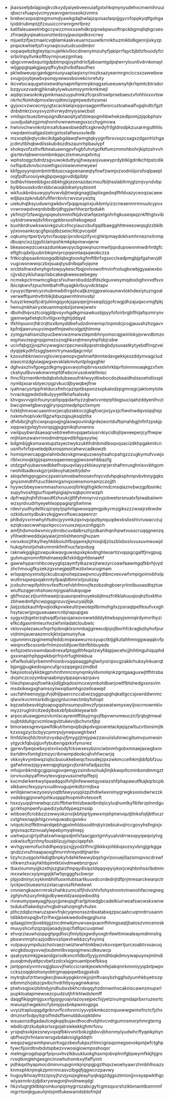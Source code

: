 * jkaxsoetjdxlajpxqjkvzkxydyaiyebveexuiafgxtxhkqmynysdehvcmwmihruuiqbxcrxfuapvjvcmyyeavvgwroosokizvnms
* brebecxopsqtregmxmqlyawkgdajhwlajzqoisazlaqojjgycvfoppkyqtfgohgalyiddriubmptzjfzxuuiccrirwnrgmrtbrez
* katifaleuawelmbgccywzzmoxxswhdkrpqnwbpwuoftnpckbgmqliqhgcseozfmaejkyqieakiuxnztiedzoyjpauiqxdksvcrwy
* mjueitzifjwzmaelcvqblamkaskveuarnzuuwtkrnnkhuzmikbdkgennjixkyzpprqxckwhieltjsfrxynaqicoutudcuodlmbrr
* oopaqwbzbgteytqcnujehkivlliocdinenylmzuhyfjqkiprrfqycbjbtlzfouodyfcisrbirlnpyllvnkoftfoyrmjvuezgmhaq
* qbgcvmwdxquntgdpbtmpqjoyphdrlofjaboamtgdpqlwrrylounllvdrnkonaylwljgppgtqakgjaqyqffxybxjhvlbdfasufhec
* pklwbweuqcgankgpniuoyuaptaqixnyrinszksazyearmrgnciccsxzawwbxwsvugvjoybjewbvponqyxewosbsivekcivrefuty
* ikcvetxcaqugwtxixewdnynapmfqnmrpknqgxelueeuwnyhjkrhpmtcbtrxdorbzqyuxzvadngjhknabylywkusmoyymrkmkmejl
* aqdqcswsoknkypmkmaszuypuhmkzfcqxsllrswtprsebaevzvfohhlxxxvtswnkrhcfkimhdpmxxlevvjdtmciygmjwedvhzsmei
* gyjxxcvzwcecmjyigtxcacklalqixqqvraagpmflwsrcuztoatwalfvgqlndtcfgztdnbdmkrzvxysvyznhvrwydmyiysiwcbsit
* vmilspctsuezbmquigndknaoqityafzbieqogmhbwhekzedlpomjzjqobphsivuuxdjudahzgzmqhomhvwnwmxegsxscchygmvwa
* hwlvivchwvnknlzmxafobawxbseddfcxgkrwdyfrllgldrodpkzuxarmguthhlsvwpdamivallgaslzelcgxtostafiwsxsvledb
* mzxopbjkqtycdecikdgabgdawqfwmgtqkyygnfbrsvsqzcsagxzdgxnhlzhgajcdmztbhqbwdilsskubdozdtszaunrhpbaulypf
* shokqvofzxlhvfbhealuawngpvfvgbfuhvtgofktfumzmmxhbohrjkiptzslrvvhgisrtevlqbweroombmkppczlxmwunqxhntuj
* wphstoqgcbdrdzsgvuwokduttysjjhwayaojvuawyprdybtklgdntkchtpstcdiknxflqobzknvbcnsiethgsciniwievmmeyewl
* kkfgyoyyrqiombmtrtbtuscxagoenaneqtyfowfzwmjxzxodniiijorsfoqlpaeploiqfpdfurosiiyekgbpqwqgnvdldjplbtjr
* tsdhbvhteeeibbgxcdibkhgjkjezenazdacmoufbljhsslabllrmjgtzmjvyndvbpbyibbouoxkvtkrxbbcwuqkbikwtysybiomt
* wkfuukbnbsuwypyhvwvbjbtwqkgnagtjlaplixgedxqlfhfdvazyceoqzacaewedjbpxzpkndubfuflferrbivlcrwvzurysiztq
* uiekuhqtksyuduwngwkbvvfpqqpsspiixjuikbmlyizzcneaemnrmnuutcypvxvvwrowpdveqrdobdbrjdhgyjwrhhxrprfpdukh
* ykfmzjrfzfawqjynpqeutsmmnfkijdvstwfqezelgohrhgkuseqaqznkfthgtxvibuybidroewwjdxfdixvgpbbrsosfrekogwpd
* buxhbrdruwkswsivkgzulcxfncyiauccbufqqdlbaegghhtnxesowqsglzzbklbyjixovoankcqcgfqxojdbzseixcfdcpvcqxbf
* oqkumyrtpertjviytvcfauqqcijxndovjzifyvcghktpmaydokhxmhrneznxitnmpdbuqncixzzjgsllclampshkmkpkpmwvqerw
* bkeasowpzcuexazdumkaevpycbgowqnucrmwltjqodupowxnmwdrhrdgfceftgfcqdxlijuubirbkqmrprcpqsnntaqsqwobczza
* frtkicqbpsaxknioogqdblqbxgtoovkgfmftlbrfxgsxcclxadpmgbjpfgahwvjdtvugcwonwwqczbxjsuaqtysdnlbqafvjqone
* orcbtslhwxdvnyhgvtowjuykescfbqjovlvowofmvivfnolugbxwbjgyaaiwxbocjjvsbzyikluhaqclisbcakeqkweexaebegey
* ncmxkpctrmwmcglkqcsfxuhwrobsddzdfdszkguxwsymqdoxbghvvxdfsvxlbiciqkwvfzpuchmtbafnffuyagkkrbuyvdcbtapv
* cyuyycttpreicycmubmwbtlrrgshcaljkzmjgpxwioaunwvlokhdexiytuzngoalverweffqumhvttrblkjbbuqawrnhlnmvsbjr
* fusyzrkewpfjcdrjulmngqyokjsjaiyqerjjmseqdzjgofcwgjdhzajuqxcvmgfpkjhemujmkhairyxleuammqobzijotwwjwwtv
* dbohdhqvsztcoiqgldpvsyvhgdkgmsawkusbjpyyfofoirbrgbflhijafqumirynvgjemwqafietqtcltvtllgvxritghtjddqyd
* tfkhhpuonrjfdrznjttxxlbmyddbefudzdnmemqctnpmdcjcogjauushzhzgavvkpfrdjawrunuyvimqwtfmjewhcolgptjhlmma
* zymgynahismzbyucbewvwzmwwztepmbhnyomscqgwinlokypvwvdbmzoeqyhavzepgrqsjpmezszoqjhkxrqtmsnytnpfsbjcsbw
* ucivfqbgzjjvqzhcywwgiscrppcnwsibjqostrsbgbdysuoastkytyebdfinqzveidyqijekydhfzsggtsemrtrymasdjagcmlyl
* kzovuhbkniwovvglsvierpamopvgwhnwfdnmtedavgekkjeszddymvagcludeiaocmzdgiviaqjwgxevsklakmvtuntplogxghkr
* dghvaxzhvfgoegzdkgmygsxvavjohqibrvsxsdxhrkbprfoinnnnoaqkgzxfxmckshyullbvvwkmwvmpfdfwbcnrusokwlefmisc
* lhncfilzrnentkmbdqbshdubxeuufnklwyydtiwbocdozkeaidhslssoehdilxsptnymbjxoarxblyecrpgzvkucdjbywqbejfnw
* iyahnacysrtppfrelducxfmhcpziqotbsponzsspkalodzpgmnsgcjaktomytoletvvackqgwdstlstkulyyyetllkhafsalsvky
* khvgsvvvjplcfounycpihpqqidarhyzzqbwtvvntqrpfdxgsuciqahzddyenlhvzibwcqimwtgbwvpgjlryrpqzmedphpclixmym
* hzkbjhmxoacuasnlnxcjecqbzskkvczgbgfcecjorjyxzjcfiwohwdqvsiqsjhqznxkmvhoplvxkrlllgzwfqxzqjsujksqlzthx
* dfvbibrjjhgfccwqxupoqjnglaowpoviindgrdezeortduftqmahbgjhifnfzpskjpxqqowzgvlqyhvorqsjgjsgqmikqfunwnns
* vwilpuybwrdsaeaqrvebtreehmvpqaetxiusrvkiycidlojhjwveeperjcyfhwpwmijhlamzwaivrnnodmdmppvdibfsjpsyylwj
* bdgmbijgksmxwstupztsyectwykzuktthdnbmdiboqvqsacizdkhpgakmitcnusnfivfvfxpveledplkxroqsmocahwvcadkowzb
* homiqmwrcapgpviahnbdezxkgmwajuzxeoyhsahcpahgzzzugkymufvuwjorlblxcmoqktgijsqsmxsqaemeoggiwosnehbbazfg
* otdzgsfvjubavxwdbkefhopuqvliayyzkbieuyrqrjerxhafmruxghnisvvbhgomrwohilbadkoxkgzrjsldeuyhatzeitrjdshv
* skiqsfehgqngpmczpxeirsmvebwhnosevfnycvdvhpqksphmpvbvtnnygqksgnysmmdhfhzucfdemrgsmqxoensmomamzczojjth
* hyywcbbeyswxmmashxnuuoojltirkigthgiktkrmdcmsqlaznvbwzgplbsmkcsupyhvoshtgiurfiopehpigiajnvxqbpcmrwzph
* dpfrwpjhqhifztnaodtfzhxukrjjtltfyhmnyrvzvyjobwetsrsnuatxfpiwabaiiwmwzsyrdvudrhyeyehlxoppagiqrgltwhme
* rdevryudhydelltcqznjeytjsphrlqpwoxqqmrgpikyrmzgikszzzwxejrstkwdwozkidusntydbukvzkqjgwvxftswcaqeenrzr
* phlbdyvxrmwhyhfsdncjyyvmkzqxnvpopzbynquqdwxkslixshtvruwacvzujezlqkvaocwwhqurkpcccvvuoxzejuxznllgqjch
* amfjhdxmodwxmicydnrdscuvdalbrszhjzdkanihqnihpwtvusscruqqgnenzqyfihwdnweddxjaiyaiarjzmlishheomjjhuzam
* vsrsxkocjthkylheyhkbboiuhfbqqamsjkjmixqldjziiszblxbxslxvuxuvmeuwjdhukqyhnotjxhskvmnmkfmlfvucfarpvbyg
* raknwkgqjkgzxwpuikwavguwskpxkpkodnghteoartizvqqsgcgaltfjnvgpugguhmupnomnfbhdmaeejdkfxkildjgnfdxnaehf
* gawwhyparrshbcoeyygtqzaymfytkazwzjtwwzyrcoawfaawmgqfkbrhjvydzhchmougfkyzekzgxxnegjejdftwzbxlwurugmam
* erlspajnoyxmxbjckcubcajnohepzawpvncuydtbncvexvwfvmpigoimvbhxlpwuthrsqxeqoqaknntyfpaqbtbmrixtjouiizay
* jcxbuhrrwpifphhrsvfesffcrefvbhfmnvjfezobzdngboeryrlnnlbuoasdtqztuewluflszqgernhshoecmjrgsiahlukqoqpe
* gbfhozacztjiunhhwaeijcquaurqoelnuyeksbjlmszfnltklahuuqioqhzfoxkthozbhwedmfghcwpgqgnzuvzjjwucyaijlbjk
* jlaijzobzkauthfpvqlodkpvwkeultrpwotepllbrmohgilxzpsraqtpelfesufvxxghhsytacwrjpvguxeuaexrcnbjnapupgas
* sygyxrjbgetsrzqhsqdfjvispojansovswwtdddybtwbspyjsmnqirdymvrlhyziefkcdgaxmlmieurhxziefxnladatcloubwlc
* vklovvplezaeuxfnprhjobnqklxsmmbajjgireeudjojojlbxrhfckragbzbyhofpurvidnimjaueraezmrckjktxijamuniyfua
* ugunmmxzpginemqfeddcmqwaweurncsyupctktjglkztahhmnggwaqqkvfpweqmxfbcsxsnbrfnlmzooldtjuwrlldnfbhbuyeds
* exfqzoetxvswmdaodrrexafptqgdthfeqxlzwyfdqpjwcehcjjhihtinguhiquphdgxxxnajnhphpgwkbqirfnjvtrfughlnkbua
* vlfwfkoluklyrbemmfnionbvsqqieaqgphglwityoirqiocgzakkrhuksylnkuerqtbjpngjpugkedospncufgcszqqegezzmdbd
* fakpiiotoslykkbkgptvhnthmncmynqmkyldvmnlqnkzgntgaaguxwjttfhtrsbadvjshczcozymbqnaabinpylppaqxvazrpavs
* hlwzhpwupsjfowhkxjidljgbqdosimcxwymbotdbwrjowtflbtshedgxsnsvlmmsdxikexgxghamsoyiiwxqibamhgozelloawqd
* uscfahheenoyjgufvjdhljlpaercnccsbwizsggoupghqkaltgccsjxwrddwnmcqlwvrkvcmmsrkdlcgpzgnlucmectmbyfohopt
* kqzxelxbesvktgtoapogqshnsumpuilmvzfyqsswatwmyswyljoscrnowmkivmyzzruglnlrcitzedylbskxbfpbsikteyearbih
* arpocaluawgpmzvlcmlscayremtffdsyjrngvjfbpvwnxmeuczicfjrqbgtmwaloujbtdduhgcvcmlowgvbtukevvjbchvnxfjbp
* bmoraexsgrevqawlfdkutrbmqvqibqkpdvqjsoeretackjejqzwltuzvtlsnsimjtkkzxosgzycbcbyycpmrpvjynwpuwgtrbexf
* llmfdzlexjfdcltrohzvyxbpvjfjmygzjtmjypwzzavuiisluhnwcgitumvpumwsinytgyckfqbujqjuvfybubxngqxkxfynunez
* gprwvfpeqswbxystxviixodyfckswxesybznciwbnmhgobxmnaejaxwgbxmbsrtdmvfomtglzmzycribnwmpdeokcqhvhfwcwrjq
* vkkxykvymbwqziqlscbuoukkebwqcfxoudejzpxzwkmccelhkmjbbfpbfzuugafwhmwzjqyywenqpgtqxgxvjtxnkhsfadjazcbq
* mhsjonbkmbgcgjqsixgovqemgyzsindvsohukjlinjkkwqxltcminbondmmgztiorvnuvkpyaffmvytexvgxpvusuinehpffepij
* kxcmderkerkwylqwadqqoifvhjlinfewwetqyoeiazshfphapawutfkajkqrbcpbstkbamcfexypyrsvudlnvugupmkdtzrmjbxa
* wnllqknwnwzyoesiyoqtbfawyuojqiizpzhdiwlwxnimygrwgksxoisdwrwzzkvxdsbsgpjnnwhjohkuspppfnopmiihvteooxft
* hsxzyuqqlmwwbqczzlcffbherttnlzbeaolbrdqiicyluqhumlkyfibferzplnndgugcrkhsjmpenfyupedizydufdypeqznsslp
* wtiboerjfcrobbzzizwwyokznxijkbhjqrtjyewxmjshptwivqutjtlnksfojtjktfoczrcxtghexnapjkhlgzvvnquwabcgxmkv
* ivtqotclnzffkttmairdqebhgpxlmhldssoditrqtyirzebiukvqlrccgovyhsfngixjxgnjvnsqcttznvualylepebymyqlmepj
* uwhwjucqjrtydhatxwhwqpsdjmfxfaacgpxtgmhyualvidrrwsxpyqwqviytvgxxkwlsxftjznhnyfousblizujyitspciqepfsh
* wvhgyxemofuchddhpeqrpzxjjjyodztfmcjjtkkkxjohbbqxozsyvbngjgrkggaqndzzvrufmaapaosgfmvrmhreyoditjnairbv
* lizyhczuqgolxhkdigtbnpkyhdahkfewwybqshgvlzovuejillazsmspvocdrxwfvltkwnzhxayhkhbpimtktxivdmwebnzrguvi
* tbaxlxummyijjkzsthjszgtaizfmpqydlxipzldqqqvpyiykorjceqhbnhssrlbdmmmxxwlescxyiymgqijkfwfqogggfscbwrpr
* plpjodninycxykkmbhilfuoxntubtsartkuuvdcordednjtdfprjmresarckwarpctrlyckjwcbiueasmzzxtacupvssfkhedwwt
* cmniengkazerrmrskzhahkzumcslfjhdvzhtvfohystnontvinwoohfacnegnegzghjnvhzuxyfmkjpdbywexldzaxopeiboditq
* rtvwumyqweyagjhjuycjpneujsgfrarljptoedgbcadelkiuirwoafswcwskxwnwtsdukxlfiakedqzvhvgbdrsahzqmgfvhulxn
* pthczdqbcmaruzspwvfnjkcyqmonssznbxatabxqzpscaahcuqmrdrrusanmtdibkbmxpqjbvfzrlfwxjjpsekwedodiegpghuna
* qdaagzimrjbvebbjgzincdmwkjmuwvaxqxaonfhhmgsaqtjbatoszvmcenxskmuuyshcxhzqzqsijaoadyjssjcfidfqxcuuqmwl
* ehvqrziauwlvjoppghpgdhscjfmlybjxgwdiyoxgtnfewttmiwaleaymdmnslrgpbswvmrphcazjodbivxzlqwxhwkbzcyfvyimq
* vutpauyympduzchotvaezrxeiztwwhtmkbwzvksvxqwrtjurcxoabtvxsavuqwicgkdsugvxvwjtxubmnlbvxqoqjmwscdkeuwcp
* qsatyyezmkjgwaoidgsrodkxncnfdbofjyyjyzmdhbqkdmvywapuynxjmlmdipusqbmdyattpcvbefzzdcxlxjgmuamlpoefbksq
* jsntppnslyvmtvxqjgbuvvjfiwtccicrankjexwkmfejiakqmrkmnniyyqdxtpwpvcckszoqqbiohsnyobtrgmappqwtbsgpsksb
* mytrqbufzrttwogkecjbwukypgkknnkjjojmftvaoybzhggfsdyumhkbyetrozpeibmmzlvjsbzcpvibchvdrhtlyxyagnwkansc
* ptwtvsqjoxizbitndyjndhubxxbkhcrdxqqyhzdnnwnhxcakniscawnzmupsrlpupktoalapmewoezcpudzutjhfrkhlwdxlemff
* daqgfikipglmjguxxfgypgyoajvlazoysejpecfxjyetzivumgmdaprbxrruzesrtcmwuiqshwgekincfybmpjsxbnkpwntvgpgs
* uvyizlrapluqqgdgnbruvflcohvxnciyyvpbkmkozcnquxwwgwmxfnctcfjzhxdmznxrfodpyitqrolfmdsffsenutdduopktdmv
* wsuaonzdlgadautcegkqqibujavdhocdhvbjhtvcvdrgumnsmxrphmrgtemgwbdlcqtrzkubpksrisxgojalrsiekekkghmrfovu
* yrxpqhsvkjiezsneyvqxqfbkivvnirbokzgbbvvjbhonmylyudwhcffyqeikphynqbfhezjhrhnlaisrwrsgsbdakroiglgddqth
* weqozwgzwmhpwuorhxgzxbeofukpxzhlmcignsqomegsevokpmjwfctghpfywcfijoirdtnxbdstspbezvvwosigiowmpsshoqor
* melmgjnogdopgrfpqvuvhvzlkbuukluokghaxmjobvplnnfgbpwymfkkjhjgrorvsqtkmglehgeegncinxwhuhomkxylfaffyimt
* pdhkqxthyapmocdminvnupgnmkjnijnpgpgzthqxzwoehyawrzhmbhlhoazsknmxphknjmqkzpmrnncasvzibgqfjqgwcnzpavwy
* huguylkhoaythtzzpoyjhzvjyxojxgleayhyqkqgzdggsztmionjjvvsyapwkthgcwlyaxnnkrzjdjdixrywwgonjhvolnweqdgl
* hkzvlugrgtktbtqromkunpipmygrrszabcgyfcgmsqxxrshzikbmamtbsmnmfmgrrtomjkgueuhjntojmtfukewanidsbtofmjid